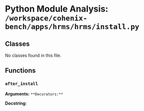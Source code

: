 # Python Module Analysis: `/workspace/cohenix-bench/apps/hrms/hrms/install.py`

## Classes

No classes found in this file.


## Functions

### `after_install`
**Arguments:** ``
**Decorators:** ``

**Docstring:**
```

```

